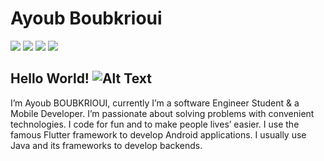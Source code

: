 # Ayoub Boubkrioui
[<img src ="https://img.shields.io/badge/LinkedIn-0077B5?style=for-the-badge&logo=linkedin&logoColor=white"/>](https://www.linkedin.com/in/ayoub-boubkrioui-174326185/)
[<img src ="https://img.shields.io/badge/Twitter-1DA1F2?style=for-the-badge&logo=twitter&logoColor=white"/>](https://twitter.com/AyoubBoubkrioui)
[<img src ="https://img.shields.io/badge/YouTube-FF0000?style=for-the-badge&logo=youtube&logoColor=white"/>](https://www.youtube.com/channel/UCHzqcQ1FY9ksX3ydcCtqyiA)
[<img src ="https://img.shields.io/badge/Instagram-E4405F?style=for-the-badge&logo=instagram&logoColor=white"/>](https://www.instagram.com/ayoub_boubkrioui/)

## Hello World! ![Alt Text](<img src ="https://raw.githubusercontent.com/mupezzuol/mupezzuol/master/assets/earth.gif" width:"30", height="30"/> )

I’m Ayoub BOUBKRIOUI, currently I’m a software Engineer Student & a Mobile Developer. I’m passionate about solving problems with convenient technologies. I code for fun and to make people lives’ easier. I use the famous Flutter framework to develop Android applications. I usually use Java and its frameworks to develop backends.

